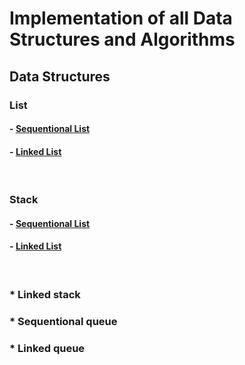 # Implementation of all Data Structures and Algorithms

## Data Structures 

### List
#### - [Sequentional List](./ListArray.h)
#### - [Linked List](./ListLinked.h)
<br>

### Stack
#### - [Sequentional List](./StackArray.h)
#### - [Linked List](./StackLinked.h)
<br>

### * Linked stack
### * Sequentional queue
### * Linked queue

